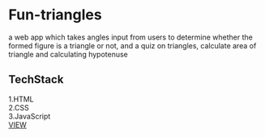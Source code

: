# Fun-triangles
a web app which takes angles input from users to determine whether the formed figure is a triangle or not, and a quiz on triangles, calculate area of triangle and calculating hypotenuse

## TechStack 
1.HTML<br>
2.CSS<br>
3.JavaScript<br>
[VIEW](https://trikonfun.netlify.app/)
